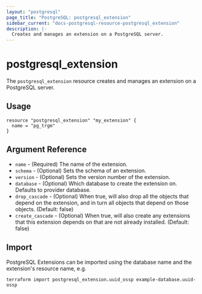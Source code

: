 ```yaml
---
layout: "postgresql"
page_title: "PostgreSQL: postgresql_extension"
sidebar_current: "docs-postgresql-resource-postgresql_extension"
description: |-
  Creates and manages an extension on a PostgreSQL server.
---
```


# postgresql\_extension

The ``postgresql_extension`` resource creates and manages an extension on a PostgreSQL
server.


## Usage

```hcl
resource "postgresql_extension" "my_extension" {
  name = "pg_trgm"
}
```

## Argument Reference

* `name` - (Required) The name of the extension.
* `schema` - (Optional) Sets the schema of an extension.
* `version` - (Optional) Sets the version number of the extension.
* `database` - (Optional) Which database to create the extension on. Defaults to provider database.
* `drop_cascade` - (Optional) When true, will also drop all the objects that depend on the extension, and in turn all objects that depend on those objects. (Default: false)
* `create_cascade` - (Optional) When true, will also create any extensions that this extension depends on that are not already installed. (Default: false)

## Import

PostgreSQL Extensions can be imported using the database name and the extension's resource name, e.g.

`terraform import postgresql_extension.uuid_ossp example-database.uuid-ossp`
